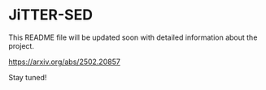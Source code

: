 # JiTTER-SED

This README file will be updated soon with detailed information about the project.

https://arxiv.org/abs/2502.20857

Stay tuned!
